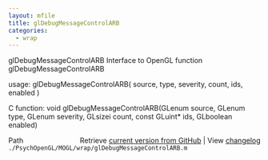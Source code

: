 ```yaml
---
layout: mfile
title: glDebugMessageControlARB
categories:
  - wrap
---
```


glDebugMessageControlARB  Interface to OpenGL function glDebugMessageControlARB

usage:  glDebugMessageControlARB\( source, type, severity, count, ids, enabled \)

C function:  void glDebugMessageControlARB\(GLenum source, GLenum type, GLenum severity, GLsizei count, const GLuint\* ids, GLboolean enabled\)


<div class="code_header" style="text-align:right;">
  <span style="float:left;">Path&nbsp;&nbsp;</span> <span class="counter">Retrieve <a href=
  "https://raw.github.com/Psychtoolbox-3/Psychtoolbox-3/beta/./PsychOpenGL/MOGL/wrap/glDebugMessageControlARB.m">current version from GitHub</a> | View <a href=
  "https://github.com/Psychtoolbox-3/Psychtoolbox-3/commits/beta/./PsychOpenGL/MOGL/wrap/glDebugMessageControlARB.m">changelog</a></span>
</div>
<div class="code">
  <code>./PsychOpenGL/MOGL/wrap/glDebugMessageControlARB.m</code>
</div>
